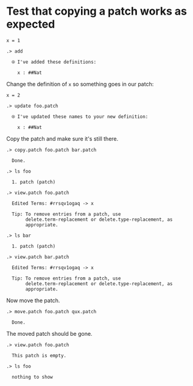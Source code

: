 # Test that copying a patch works as expected

```unison
x = 1
```

```ucm
.> add

  ⍟ I've added these definitions:
  
    x : ##Nat

```
Change the definition of `x` so something goes in our patch:

```unison
x = 2
```

```ucm
.> update foo.patch

  ⍟ I've updated these names to your new definition:
  
    x : ##Nat

```
Copy the patch and make sure it's still there.

```ucm
.> copy.patch foo.patch bar.patch

  Done.

.> ls foo

  1. patch (patch)

.> view.patch foo.patch

  Edited Terms: #rrsqv1ogaq -> x
  
  Tip: To remove entries from a patch, use
       delete.term-replacement or delete.type-replacement, as
       appropriate.

.> ls bar

  1. patch (patch)

.> view.patch bar.patch

  Edited Terms: #rrsqv1ogaq -> x
  
  Tip: To remove entries from a patch, use
       delete.term-replacement or delete.type-replacement, as
       appropriate.

```
Now move the patch.

```ucm
.> move.patch foo.patch qux.patch

  Done.

```
The moved patch should be gone.

```ucm
.> view.patch foo.patch

  This patch is empty.

.> ls foo

  nothing to show

```
